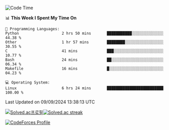 
<!--START_SECTION:waka-->
![Code Time](http://img.shields.io/badge/Code%20Time-3%2C636%20hrs%2051%20mins-blue)

📊 **This Week I Spent My Time On** 

```text
💬 Programming Languages: 
Python                   2 hrs 50 mins       ███████████░░░░░░░░░░░░░░   44.38 % 
Other                    1 hr 57 mins        ████████░░░░░░░░░░░░░░░░░   30.55 % 
C                        41 mins             ███░░░░░░░░░░░░░░░░░░░░░░   10.77 % 
Bash                     24 mins             ██░░░░░░░░░░░░░░░░░░░░░░░   06.34 % 
Makefile                 16 mins             █░░░░░░░░░░░░░░░░░░░░░░░░   04.23 % 

💻 Operating System: 
Linux                    6 hrs 24 mins       █████████████████████████   100.00 % 
```


 Last Updated on 09/09/2024 13:38:13 UTC
<!--END_SECTION:waka-->


[![Solved.ac프로필](http://mazassumnida.wtf/api/generate_badge?boj=hckim96)](https://solved.ac/hckim96)[![Solved.ac streak](http://mazandi.herokuapp.com/api?handle=hckim96&theme=dark)](https://solved.ac/hckim96)


[![CodeForces Profile](https://cf.leed.at?id=hckim96)](https://codeforces.com/profile/hckim96)

